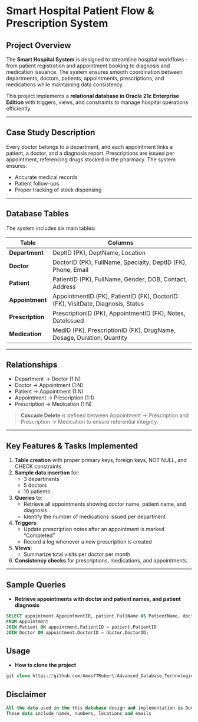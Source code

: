 # Smart Hospital Patient Flow & Prescription System

## Project Overview
The **Smart Hospital System** is designed to streamline hospital workflows - from patient registration and appointment booking to diagnosis and medication issuance. The system ensures smooth coordination between departments, doctors, patients, appointments, prescriptions, and medications while maintaining data consistency.  

This project implements a **relational database in Oracle 21c Enterprise Edition** with triggers, views, and constraints to manage hospital operations efficiently.

---

## Case Study Description
Every doctor belongs to a department, and each appointment links a patient, a doctor, and a diagnosis report. Prescriptions are issued per appointment, referencing drugs stocked in the pharmacy. The system ensures:

- Accurate medical records  
- Patient follow-ups  
- Proper tracking of stock dispensing  

---

## Database Tables
The system includes six main tables:

| Table | Columns |
|-------|---------|
| **Department** | DeptID (PK), DeptName, Location |
| **Doctor** | DoctorID (PK), FullName, Specialty, DeptID (FK), Phone, Email |
| **Patient** | PatientID (PK), FullName, Gender, DOB, Contact, Address |
| **Appointment** | AppointmentID (PK), PatientID (FK), DoctorID (FK), VisitDate, Diagnosis, Status |
| **Prescription** | PrescriptionID (PK), AppointmentID (FK), Notes, DateIssued |
| **Medication** | MedID (PK), PrescriptionID (FK), DrugName, Dosage, Duration, Quantity |

---

## Relationships
- Department → Doctor (1:N)  
- Doctor → Appointment (1:N)  
- Patient → Appointment (1:N)  
- Appointment → Prescription (1:1)  
- Prescription → Medication (1:N)  

> **Cascade Delete** is defined between Appointment → Prescription and Prescription → Medication to ensure referential integrity.

---

## Key Features & Tasks Implemented
1. **Table creation** with proper primary keys, foreign keys, NOT NULL, and CHECK constraints.  
2. **Sample data insertion** for:  
   - 3 departments  
   - 5 doctors  
   - 10 patients  
3. **Queries** to:  
   - Retrieve all appointments showing doctor name, patient name, and diagnosis  
   - Identify the number of medications issued per department  
4. **Triggers**:  
   - Update prescription notes after an appointment is marked “Completed”  
   - Record a log whenever a new prescription is created  
5. **Views**:  
   - Summarize total visits per doctor per month  
6. **Consistency checks** for prescriptions, medications, and appointments.  

---

## Sample Queries
- **Retrieve appointments with doctor and patient names, and patient diagnosis**
```sql
SELECT appointment.AppointmentID, patient.FullName AS PatientName, doctor.FullName AS DoctorName, appointment.Diagnosis
FROM Appointment
JOIN Patient ON appointment.PatientID = patient.PatientID
JOIN Doctor ON appointment.DoctorID = doctor.DoctorID;

```  
## Usage  
- **How to clone the project**  
```sql  
git clone https://github.com/Amos77Robert/Advanced_Database_Technologies.git

```
## Disclaimer  
```sql
All the data used in the this database design and implementation is Dummy Data used to faciliate validation of the implementation hence it is not real nor was collected from any hospital  
These data include names, numbers, locations and emails
